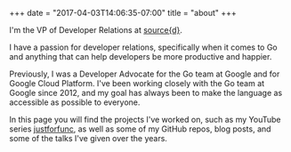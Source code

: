 +++
date = "2017-04-03T14:06:35-07:00"
title = "about"
+++

I'm the VP of Developer Relations at [source{d}](https://sourced.tech).

I have a passion for developer relations, specifically when it comes to Go
and anything that can help developers be more productive and happier.

Previously, I was a Developer Advocate for the Go team at Google and
for Google Cloud Platform.
I've been working closely with the Go team at Google since 2012, and my
goal has always been to make the language as accessible as possible to everyone.

In this page you will find the projects I've worked on, such as
my YouTube series [justforfunc](https://youtube.com/c/justforfunc),
as well as some of my GitHub repos, blog posts, and some of the talks
I've given over the years.
